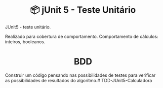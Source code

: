 <h1 align="center">📦 jUnit 5 - Teste Unitário</h1>

JUnit5 - teste unitário.

Realizado para cobertura de comportamento.
Comportamento de cálculos: inteiros, booleanos.

<h1 align="center">BDD</h1>

Construir um código pensando nas possibilidades de testes para verificar
as possibilidades de resultados do algoritmo.# TDD-JUnit5-Calculadora
